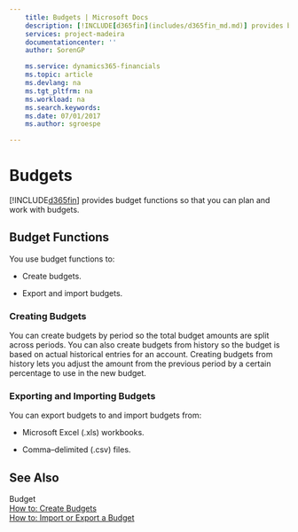 ```yaml
---
    title: Budgets | Microsoft Docs
    description: [!INCLUDE[d365fin](includes/d365fin_md.md)] provides budget functions so that you can plan and work with budgets.
    services: project-madeira
    documentationcenter: ''
    author: SorenGP

    ms.service: dynamics365-financials
    ms.topic: article
    ms.devlang: na
    ms.tgt_pltfrm: na
    ms.workload: na
    ms.search.keywords:
    ms.date: 07/01/2017
    ms.author: sgroespe

---
```

# Budgets
[!INCLUDE[d365fin](includes/d365fin_md.md)] provides budget functions so that you can plan and work with budgets.  
  
## Budget Functions  
 You use budget functions to:  
  
-   Create budgets.  
  
-   Export and import budgets.  
  
### Creating Budgets  
 You can create budgets by period so the total budget amounts are split across periods. You can also create budgets from history so the budget is based on actual historical entries for an account. Creating budgets from history lets you adjust the amount from the previous period by a certain percentage to use in the new budget.  
  
### Exporting and Importing Budgets  
 You can export budgets to and import budgets from:  
  
-   Microsoft Excel (.xls) workbooks.  
  
-   Comma–delimited (.csv) files.  
  
## See Also  
 Budget   
 [How to: Create Budgets](how-to-create-budgets.md)   
 [How to: Import or Export a Budget](how-to-import-or-export-a-budget.md)